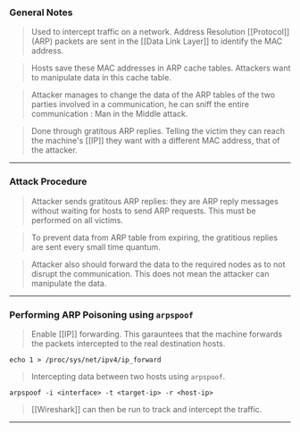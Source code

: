 
### General Notes

> Used to intercept traffic on a network.
> Address Resolution [[Protocol]] (ARP) packets are sent in the [[Data Link Layer]] to identify the MAC address.

> Hosts save these MAC addresses in ARP cache tables.
> Attackers want to manipulate data in this cache table.

> Attacker manages to change the data of the ARP tables of the two parties involved in a communication, he can sniff the entire communication : Man in the Middle attack.

> Done through gratitous ARP replies.
> Telling the victim they can reach the machine's [[IP]] they want with a different MAC address, that of the attacker.

---

### Attack Procedure

> Attacker sends gratitous ARP replies: they are ARP reply messages without waiting for hosts to send ARP requests.
> This must be performed on all victims.

> To prevent data from ARP table from expiring, the gratitious replies are sent every small time quantum.

> Attacker also should forward the data to the required nodes as to not disrupt the communication.
> This does not mean the attacker can manipulate the data.

---

### Performing ARP Poisoning using `arpspoof`

> Enable [[IP]] forwarding. This garauntees that the machine forwards the packets intercepted to the real destination hosts.
```
echo 1 > /proc/sys/net/ipv4/ip_forward
```

> Intercepting data between two hosts using `arpspoof`.
```
arpspoof -i <interface> -t <target-ip> -r <host-ip>
```

> [[Wireshark]] can then be run to track and intercept the traffic.

---
